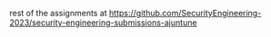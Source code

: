 rest of the assignments at https://github.com/SecurityEngineering-2023/security-engineering-submissions-ajuntune
